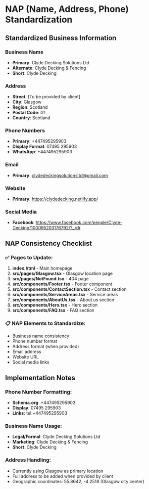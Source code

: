 # NAP (Name, Address, Phone) Standardization

## Standardized Business Information

### Business Name
- **Primary**: Clyde Decking Solutions Ltd
- **Alternate**: Clyde Decking & Fencing
- **Short**: Clyde Decking

### Address
- **Street**: [To be provided by client]
- **City**: Glasgow
- **Region**: Scotland
- **Postal Code**: G1
- **Country**: Scotland

### Phone Numbers
- **Primary**: +447495295903
- **Display Format**: 07495 295903
- **WhatsApp**: +447495295903

### Email
- **Primary**: clydedeckingsolutionsltd@gmail.com

### Website
- **Primary**: https://clydedecking.netlify.app/

### Social Media
- **Facebook**: https://www.facebook.com/people/Clyde-Decking/100095203176792/?_rdr

## NAP Consistency Checklist

### ✅ Pages to Update:
1. **index.html** - Main homepage
2. **src/pages/Glasgow.tsx** - Glasgow location page
3. **src/pages/NotFound.tsx** - 404 page
4. **src/components/Footer.tsx** - Footer component
5. **src/components/ContactSection.tsx** - Contact section
6. **src/components/ServiceAreas.tsx** - Service areas
7. **src/components/AboutUs.tsx** - About us section
8. **src/components/Hero.tsx** - Hero section
9. **src/components/FAQ.tsx** - FAQ section

### 📋 NAP Elements to Standardize:
- Business name consistency
- Phone number format
- Address format (when provided)
- Email address
- Website URL
- Social media links

## Implementation Notes

### Phone Number Formatting:
- **Schema.org**: +447495295903
- **Display**: 07495 295903
- **Links**: tel:+447495295903

### Business Name Usage:
- **Legal/Formal**: Clyde Decking Solutions Ltd
- **Marketing**: Clyde Decking & Fencing
- **Short**: Clyde Decking

### Address Handling:
- Currently using Glasgow as primary location
- Full address to be added when provided by client
- Geographic coordinates: 55.8642, -4.2518 (Glasgow city center)


